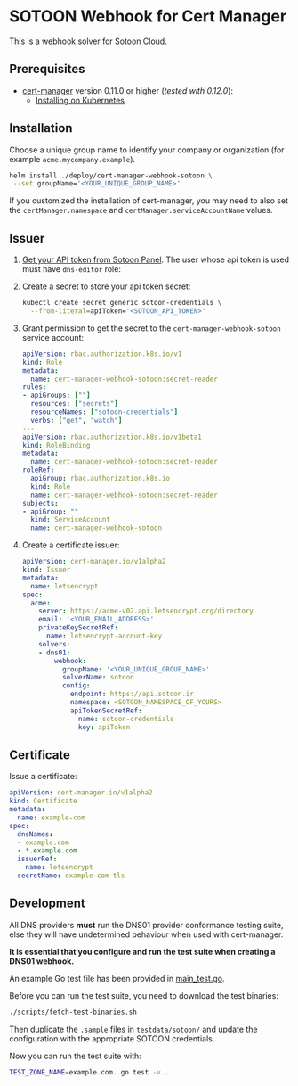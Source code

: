 # SOTOON Webhook for Cert Manager

This is a webhook solver for [Sotoon Cloud](https://sotoon.ir).

## Prerequisites

* [cert-manager](https://github.com/jetstack/cert-manager) version 0.11.0 or higher (*tested with 0.12.0*):
  - [Installing on Kubernetes](https://cert-manager.io/docs/installation/kubernetes/#installing-with-helm)

## Installation

Choose a unique group name to identify your company or organization (for example `acme.mycompany.example`).

```bash
helm install ./deploy/cert-manager-webhook-sotoon \
 --set groupName='<YOUR_UNIQUE_GROUP_NAME>'
```

If you customized the installation of cert-manager, you may need to also set the `certManager.namespace` and `certManager.serviceAccountName` values.

## Issuer

1. [Get your API token from Sotoon Panel](https://ocean.sotoon.ir/bepa/profile). The user whose api token is used must have `dns-editor` role:

2. Create a secret to store your api token secret:

    ```bash
    kubectl create secret generic sotoon-credentials \
      --from-literal=apiToken='<SOTOON_API_TOKEN>'
    ```

3. Grant permission to get the secret to the `cert-manager-webhook-sotoon` service account:

    ```yaml
    apiVersion: rbac.authorization.k8s.io/v1
    kind: Role
    metadata:
      name: cert-manager-webhook-sotoon:secret-reader
    rules:
    - apiGroups: [""]
      resources: ["secrets"]
      resourceNames: ["sotoon-credentials"]
      verbs: ["get", "watch"]
    ---
    apiVersion: rbac.authorization.k8s.io/v1beta1
    kind: RoleBinding
    metadata:
      name: cert-manager-webhook-sotoon:secret-reader
    roleRef:
      apiGroup: rbac.authorization.k8s.io
      kind: Role
      name: cert-manager-webhook-sotoon:secret-reader
    subjects:
    - apiGroup: ""
      kind: ServiceAccount
      name: cert-manager-webhook-sotoon
    ```

4. Create a certificate issuer:

    ```yaml
    apiVersion: cert-manager.io/v1alpha2
    kind: Issuer
    metadata:
      name: letsencrypt
    spec:
      acme:
        server: https://acme-v02.api.letsencrypt.org/directory
        email: '<YOUR_EMAIL_ADDRESS>'
        privateKeySecretRef:
          name: letsencrypt-account-key
        solvers:
        - dns01:
            webhook:
              groupName: '<YOUR_UNIQUE_GROUP_NAME>'
              solverName: sotoon
              config:
                endpoint: https://api.sotoon.ir
                namespace: <SOTOON_NAMESPACE_OF_YOURS>
                apiTokenSecretRef:
                  name: sotoon-credentials
                  key: apiToken
    ```

## Certificate

Issue a certificate:

```yaml
apiVersion: cert-manager.io/v1alpha2
kind: Certificate
metadata:
  name: example-com
spec:
  dnsNames:
  - example.com
  - *.example.com
  issuerRef:
    name: letsencrypt
  secretName: example-com-tls
```

## Development

All DNS providers **must** run the DNS01 provider conformance testing suite,
else they will have undetermined behaviour when used with cert-manager.

**It is essential that you configure and run the test suite when creating a
DNS01 webhook.**

An example Go test file has been provided in [main_test.go]().

Before you can run the test suite, you need to download the test binaries:

```bash
./scripts/fetch-test-binaries.sh
```

Then duplicate the `.sample` files in `testdata/sotoon/` and update the configuration with the appropriate SOTOON credentials.

Now you can run the test suite with:

```bash
TEST_ZONE_NAME=example.com. go test -v .
```
